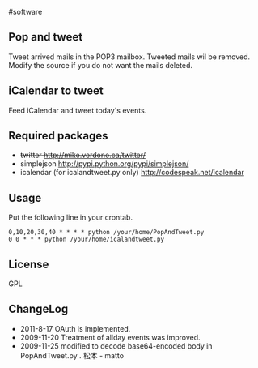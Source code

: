 #software


## Pop and tweet

Tweet arrived mails in the POP3 mailbox. Tweeted mails wil be removed. Modify the source if you do not want the mails deleted.

[](PopAndTweet.py)


## iCalendar to tweet

Feed iCalendar and tweet today's events.

[](icalandtweet.py)


## Required packages

* ~~twitter http://mike.verdone.ca/twitter/~~
* simplejson http://pypi.python.org/pypi/simplejson/
* icalendar (for icalandtweet.py only) http://codespeak.net/icalendar

## Usage

Put the following line in your crontab.

```
0,10,20,30,40 * * * * python /your/home/PopAndTweet.py
0 0 * * * python /your/home/icalandtweet.py
```

## License

GPL


## ChangeLog

* 2011-8-17 OAuth is implemented.
* 2009-11-20 Treatment of allday events was improved.
* 2009-11-25 modified to decode  base64-encoded body in PopAndTweet.py . 松本 - matto 
<!--  -->


